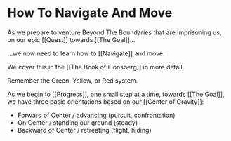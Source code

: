 # How To Navigate And Move

As we prepare to venture Beyond The Boundaries that are imprisoning us, on our epic [[Quest]] towards [[The Goal]]...

...we now need to learn how to [[Navigate]] and move. 

We cover this in the [[The Book of Lionsberg]] in more detail. 

Remember the Green, Yellow, or Red system. 

As we begin to [[Progress]], one small step at a time, towards [[The Goal]], we have three basic orientations based on our [[Center of Gravity]]: 

- Forward of Center / advancing (pursuit, confrontation)  
- On Center / standing our ground (steady)  
- Backward of Center / retreating (flight, hiding)  


